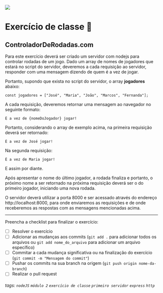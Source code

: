 ![](https://i.imgur.com/xG74tOh.png)

# Exercício de classe 🏫

## ControladorDeRodadas.com

Para este exercício deverá ser criado um servidor com nodejs para controlar rodadas de um jogo. Dado um array de nomes de jogadores que estará no script do servidor, deveremos a cada requisição ao servidor, responder com uma mensagem dizendo de quem é a vez de jogar.

Portanto, supondo que exista no script do servidor, o array **jogadores** abaixo:

```javascript=
const jogadores = ["José", "Maria", "João", "Marcos", "Fernanda"];
```

A cada requisição, deveremos retornar uma mensagem ao navegador no seguinte formato:
```
É a vez de {nomeDoJogador} jogar!
```
Portanto, considerando o array de exemplo acima, na primeira requisição deverá ser retornado:
```
É a vez de José jogar!
```
Na segunda requisição:
```
É a vez de Maria jogar!
```
E assim por diante.

Após apresentar o nome do último jogador, a rodada finaliza e portanto, o próximo nome a ser retornado na próxima requisição deverá ser o do primeiro jogador, iniciando uma nova rodada.

O servidor deverá utilizar a porta 8000 e ser acessado através do endereço http://localhost:8000, para onde enviaremos as requisições e de onde receberemos as respostas com as mensagens mencionadas acima.

---

Preencha a checklist para finalizar o exercício:

- [ ] Resolver o exercício
- [ ] Adicionar as mudanças aos commits (`git add .` para adicionar todos os arquivos ou `git add nome_do_arquivo` para adicionar um arquivo específico)
- [ ] Commitar a cada mudança significativa ou na finalização do exercício (`git commit -m "Mensagem do commit"`)
- [ ] Pushar os commits na sua branch na origem (`git push origin nome-da-branch`)
- [ ] Realizar o pull request

###### tags: `nodeJS` `módulo 2` `exercício de classe` `primeiro servidor` `express` `http`